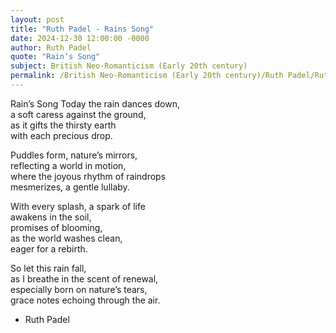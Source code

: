 ```yaml
---
layout: post
title: "Ruth Padel - Rains Song"
date: 2024-12-30 12:00:00 -0000
author: Ruth Padel
quote: "Rain’s Song"
subject: British Neo-Romanticism (Early 20th century)
permalink: /British Neo-Romanticism (Early 20th century)/Ruth Padel/Ruth Padel - Rains Song
---
```


Rain’s Song
Today the rain dances down,  
a soft caress against the ground,  
as it gifts the thirsty earth  
with each precious drop.

Puddles form, nature’s mirrors,  
reflecting a world in motion,  
where the joyous rhythm of raindrops  
mesmerizes, a gentle lullaby.

With every splash, a spark of life  
awakens in the soil,  
promises of blooming,  
as the world washes clean,  
eager for a rebirth.  

So let this rain fall,  
as I breathe in the scent of renewal,  
especially born on nature’s tears,  
grace notes echoing through the air.

- Ruth Padel

